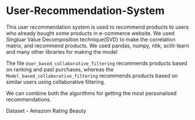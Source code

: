 # User-Recommendation-System

This user recommendation system is used to recommend products to users who already bought some products in e-commerce website.
We used Singluar Value Decomposition technique(SVD) to make the correlation matrix, and recommend products.
We used pandas, numpy, nltk, scilit-learn and many other libraries for making the model

The file `User_based_collaborative_filtering` recommends products based on ranking and past purchases, whereas the `Model_based_collaborative_filtering` recommends products based on similar users using collaborative filtering.

We can combine both the algorithms for getting the most personalised recommendations. 


Dataset - Amazom Rating Beauty
